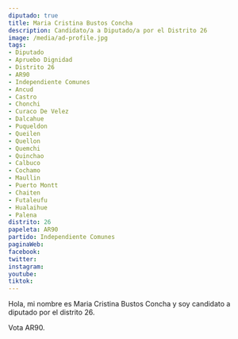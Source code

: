 ```yaml
---
diputado: true
title: Maria Cristina Bustos Concha
description: Candidato/a a Diputado/a por el Distrito 26
image: /media/ad-profile.jpg
tags:
- Diputado
- Apruebo Dignidad
- Distrito 26
- AR90
- Independiente Comunes
- Ancud
- Castro
- Chonchi
- Curaco De Velez
- Dalcahue
- Puqueldon
- Queilen
- Quellon
- Quemchi
- Quinchao
- Calbuco
- Cochamo
- Maullin
- Puerto Montt
- Chaiten
- Futaleufu
- Hualaihue
- Palena
distrito: 26
papeleta: AR90
partido: Independiente Comunes
paginaWeb:
facebook:
twitter:
instagram:
youtube:
tiktok:
---
```

Hola, mi nombre es Maria Cristina Bustos Concha y soy candidato a diputado por el distrito 26.

Vota AR90.
